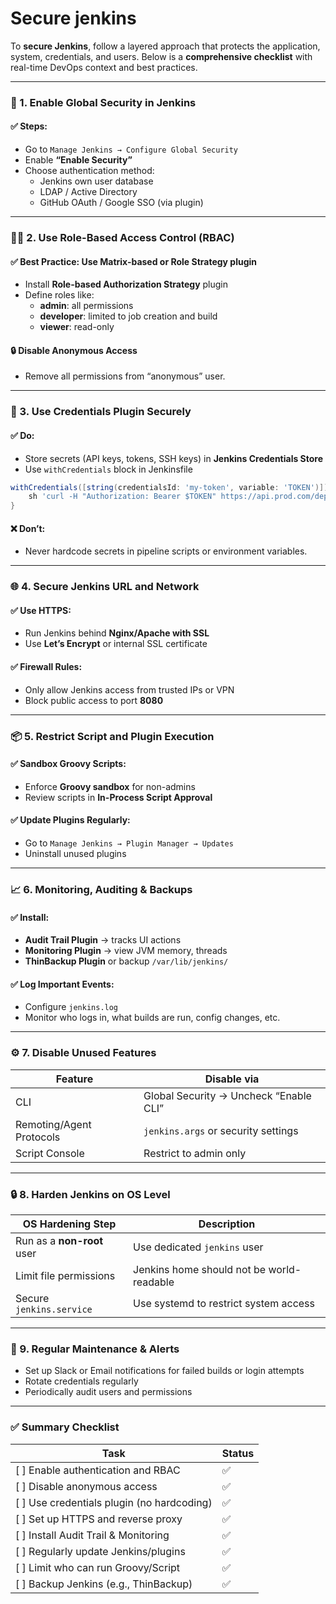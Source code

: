 # Secure jenkins

To **secure Jenkins**, follow a layered approach that protects the application, system, credentials, and users. Below is a **comprehensive checklist** with real-time DevOps context and best practices.

***

### 🔐 1. **Enable Global Security in Jenkins**

#### ✅ Steps:

* Go to `Manage Jenkins → Configure Global Security`
* Enable **“Enable Security”**
* Choose authentication method:
  * Jenkins own user database
  * LDAP / Active Directory
  * GitHub OAuth / Google SSO (via plugin)

***

### 🧑‍🔒 2. **Use Role-Based Access Control (RBAC)**

#### ✅ Best Practice: Use Matrix-based or Role Strategy plugin

* Install **Role-based Authorization Strategy** plugin
* Define roles like:
  * **admin**: all permissions
  * **developer**: limited to job creation and build
  * **viewer**: read-only

#### 🔒 Disable Anonymous Access

* Remove all permissions from “anonymous” user.

***

### 🔐 3. **Use Credentials Plugin Securely**

#### ✅ Do:

* Store secrets (API keys, tokens, SSH keys) in **Jenkins Credentials Store**
* Use `withCredentials` block in Jenkinsfile

```groovy
withCredentials([string(credentialsId: 'my-token', variable: 'TOKEN')]) {
    sh 'curl -H "Authorization: Bearer $TOKEN" https://api.prod.com/deploy'
}
```

#### ❌ Don’t:

* Never hardcode secrets in pipeline scripts or environment variables.

***

### 🌐 4. **Secure Jenkins URL and Network**

#### ✅ Use HTTPS:

* Run Jenkins behind **Nginx/Apache with SSL**
* Use **Let’s Encrypt** or internal SSL certificate

#### ✅ Firewall Rules:

* Only allow Jenkins access from trusted IPs or VPN
* Block public access to port **8080**

***

### 📦 5. **Restrict Script and Plugin Execution**

#### ✅ Sandbox Groovy Scripts:

* Enforce **Groovy sandbox** for non-admins
* Review scripts in **In-Process Script Approval**

#### ✅ Update Plugins Regularly:

* Go to `Manage Jenkins → Plugin Manager → Updates`
* Uninstall unused plugins

***

### 📈 6. **Monitoring, Auditing & Backups**

#### ✅ Install:

* **Audit Trail Plugin** → tracks UI actions
* **Monitoring Plugin** → view JVM memory, threads
* **ThinBackup Plugin** or backup `/var/lib/jenkins/`

#### ✅ Log Important Events:

* Configure `jenkins.log`
* Monitor who logs in, what builds are run, config changes, etc.

***

### ⚙️ 7. **Disable Unused Features**

| Feature                  | Disable via                            |
| ------------------------ | -------------------------------------- |
| CLI                      | Global Security → Uncheck “Enable CLI” |
| Remoting/Agent Protocols | `jenkins.args` or security settings    |
| Script Console           | Restrict to admin only                 |

***

### 🔒 8. **Harden Jenkins on OS Level**

| OS Hardening Step          | Description                               |
| -------------------------- | ----------------------------------------- |
| Run as a **non-root** user | Use dedicated `jenkins` user              |
| Limit file permissions     | Jenkins home should not be world-readable |
| Secure `jenkins.service`   | Use systemd to restrict system access     |

***

### 🔁 9. **Regular Maintenance & Alerts**

* Set up Slack or Email notifications for failed builds or login attempts
* Rotate credentials regularly
* Periodically audit users and permissions

***

### ✅ Summary Checklist

| Task                                        | Status |
| ------------------------------------------- | ------ |
| \[ ] Enable authentication and RBAC         | ✅      |
| \[ ] Disable anonymous access               | ✅      |
| \[ ] Use credentials plugin (no hardcoding) | ✅      |
| \[ ] Set up HTTPS and reverse proxy         | ✅      |
| \[ ] Install Audit Trail & Monitoring       | ✅      |
| \[ ] Regularly update Jenkins/plugins       | ✅      |
| \[ ] Limit who can run Groovy/Script        | ✅      |
| \[ ] Backup Jenkins (e.g., ThinBackup)      | ✅      |
